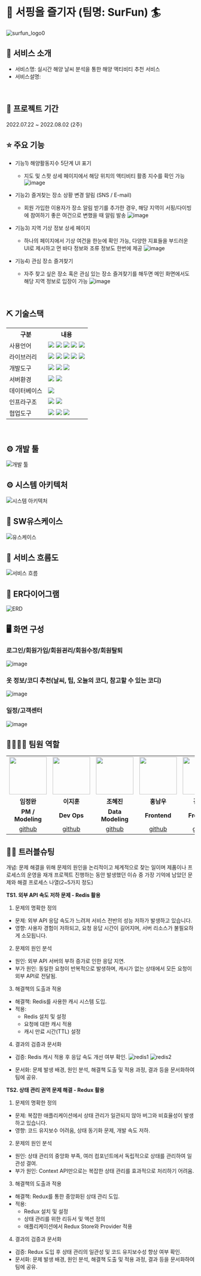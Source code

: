 # 🌊 서핑을 즐기자 (팀명: SurFun) 🏄
![surfun_logo0](https://github.com/user-attachments/assets/03d3bee2-89bb-4a70-bc9d-1cd8a5726307)

## 👀 서비스 소개
* 서비스명: 실시간 해양 날씨 분석을 통한 해양 액티비티 추천 서비스
* 서비스설명: 
<br>

## 📅 프로젝트 기간
2022.07.22 ~ 2022.08.02 (2주)
<br>

## ⭐ 주요 기능
* 기능1) 해양활동지수 5단계 UI 표기
  - 지도 및 스팟 상세 페이지에서 해당 위치의 액티비티 활종 지수를 확인 가능
  ![image](https://github.com/user-attachments/assets/c995b9d2-ae66-443e-a39b-931f5ae96ad0)


* 기능2) 즐겨찾는 장소 상황 변경 알림 (SNS / E-mail)
  - 회원 가입한 이용자가 장소 알림 받기를 추가한 경우, 해당 지역이 서핑/다이빙에 참여하기 좋은 여건으로 변했을 때 알림 발송
    ![image](https://github.com/user-attachments/assets/6f17a998-9a77-47d9-8300-f01085038400)

  
* 기능3) 지역 기상 정보 상세 페이지
  - 하나의 페이지에서 기상 여건을 한눈에 확인 가능, 다양한 지표들을 부드러운 UI로 제시하고 먼 바다 정보와 조류 정보도 한번에 제공
    ![image](https://github.com/user-attachments/assets/9c16054a-8740-41cf-bbca-da9b666f3e50)

  
* 기능4) 관심 장소 즐겨찾기
  - 자주 찾고 싶은 장소 혹은 관심 있는 장소 즐겨찾기를 해두면 메인 화면에서도 해당 지역 정보로 입장이 가능
    ![image](https://github.com/user-attachments/assets/bd042b2e-ef46-47c6-b1cd-ae84176d5070)

  
<br>

## ⛏ 기술스택
<table>
    <tr>
        <th>구분</th>
        <th>내용</th>
    </tr>
    <tr>
        <td>사용언어</td>
        <td>
            <img src="https://img.shields.io/badge/Java-007396?style=for-the-badge&logo=java&logoColor=white"/>
            <img src="https://img.shields.io/badge/HTML5-E34F26?style=for-the-badge&logo=HTML5&logoColor=white"/>
            <img src="https://img.shields.io/badge/CSS3-1572B6?style=for-the-badge&logo=CSS3&logoColor=white"/>
            <img src="https://img.shields.io/badge/JavaScript-F7DF1E?style=for-the-badge&logo=JavaScript&logoColor=white"/>
            <img src="https://img.shields.io/badge/Python-3776AB?style=for-the-badge&logo=Python&logoColor=white"/> 
        </td>
    </tr>
    <tr>
        <td>라이브러리</td>
        <td>
            <img src="https://img.shields.io/badge/KakaoMap-FFCD00?style=for-the-badge&logo=Kakao&logoColor=white"/>
            <img src="https://img.shields.io/badge/React-61DAFB?style=for-the-badge&logo=React&logoColor=black">
            <img src="https://img.shields.io/badge/Redux-%23593d88.svg?style=for-the-badge&logo=redux&logoColor=white" >
            <img src="https://img.shields.io/badge/React_Router-CA4245?style=for-the-badge&logo=react-router&logoColor=white">
            <img src="https://img.shields.io/badge/Axios-007CE2?style=for-the-badge&logo=axios&logoColor=white" >
        </td>
    </tr>
    <tr>
        <td>개발도구</td>
        <td>
            <img src="https://img.shields.io/badge/VSCode-007ACC?style=for-the-badge&logo=VisualStudioCode&logoColor=white"/>
            <img src="https://img.shields.io/badge/Flask-000000?style=for-the-badge&logo=Flask&logoColor=white"/> 
            <img src="https://img.shields.io/badge/Jupyter-F37626?style=for-the-badge&logo=Jupyter&logoColor=white"/>
        </td>
    </tr>
    <tr>
        <td>서버환경</td>
        <td>
            <img src="https://img.shields.io/badge/Node.js-339933?style=for-the-badge&logo=Node.js&logoColor=white"/> 
            <img src="https://img.shields.io/badge/Swagger-85EA2D?style=for-the-badge&logo=Swagger&logoColor=black">
        </td>
    </tr>
    <tr>
        <td>데이터베이스</td>
        <td>
            <img src="https://img.shields.io/badge/MySQL-4479A1?style=for-the-badge&logo=MySQL&logoColor=white"/> 
        </td>
    </tr>
    <tr>
        <td>인프라구조</td>
        <td>
            <img src="https://img.shields.io/badge/AWS-%23FF9900.svg?style=for-the-badge&logo=amazon-aws&logoColor=white" > 
            <img src="https://img.shields.io/badge/Docker-2496ED?style=for-the-badge&logo=docker&logoColor=white">
        </td>
    </tr>
    <tr>
        <td>협업도구</td>
        <td>
            <img src="https://img.shields.io/badge/Git-F05032?style=for-the-badge&logo=Git&logoColor=white"/>
            <img src="https://img.shields.io/badge/GitHub-181717?style=for-the-badge&logo=GitHub&logoColor=white"/>
            <img src="https://img.shields.io/badge/Figma-F24E1E?style=for-the-badge&logo=Figma&logoColor=white"/>
        </td>
    </tr>
</table>


<br>

## ⚙ 개발 툴
![개발 툴](https://github.com/user-attachments/assets/b85da564-aad5-4451-8ff8-21b9de0499a2)
<br>

## ⚙ 시스템 아키텍처
![시스템 아키텍처](https://github.com/user-attachments/assets/5ccf8363-1e79-4beb-81f6-515ef715e58c)
<br>

## 📌 SW유스케이스
![유스케이스](https://github.com/user-attachments/assets/9b8ef91b-dc45-4eca-8a4d-c36e6793d8e8)
<br>

## 📌 서비스 흐름도
![서비스 흐름](https://github.com/user-attachments/assets/35d5adf9-223c-47f4-a3aa-010b9bcfc8cc)
<br>

## 📌 ER다이어그램
![ERD](https://github.com/user-attachments/assets/4111395e-b5f6-4089-ae96-d33c7015f423)
<br>

## 🖥 화면 구성

### 로그인/회원가입/회원괸리/회원수정/회원탈퇴
![image](https://user-images.githubusercontent.com/25995055/178401098-95f15a0e-a2de-415e-83d5-883bb4cb0656.png)
<br>

### 옷 정보/코디 추천(날씨, 팁, 오늘의 코디, 참고할 수 있는 코디)
![image](https://user-images.githubusercontent.com/25995055/178401127-287e6de2-4396-49fc-a107-59c4d5cd55c7.png)
<br>

### 일정/고객센터
![image](https://user-images.githubusercontent.com/25995055/178401150-861f0e93-0f40-4fae-98c1-2099bf513c8d.png)
<br>

## 👨‍👩‍👦‍👦 팀원 역할
<table>
  <tr>
    <td align="center"><img src="https://item.kakaocdn.net/do/fd49574de6581aa2a91d82ff6adb6c0115b3f4e3c2033bfd702a321ec6eda72c" width="100" height="100"/></td>
    <td align="center"><img src="https://mb.ntdtv.kr/assets/uploads/2019/01/Screen-Shot-2019-01-08-at-4.31.55-PM-e1546932545978.png" width="100" height="100"/></td>
    <td align="center"><img src="https://mblogthumb-phinf.pstatic.net/20160127_177/krazymouse_1453865104404DjQIi_PNG/%C4%AB%C4%AB%BF%C0%C7%C1%B7%BB%C1%EE_%B6%F3%C0%CC%BE%F0.png?type=w2" width="100" height="100"/></td>
    <td align="center"><img src="https://i.pinimg.com/236x/ed/bb/53/edbb53d4f6dd710431c1140551404af9.jpg" width="100" height="100"/></td>
    <td align="center"><img src="https://pbs.twimg.com/media/B-n6uPYUUAAZSUx.png" width="100" height="100"/></td>
    <td align="center"><img src="https://github.com/user-attachments/assets/f4a30653-6cfb-435f-82de-caea2e39b73a" width="120" height="100"/></td>

  </tr>
  <tr>
    <td align="center"><strong>임정완</strong></td>
    <td align="center"><strong>이지훈</strong></td>
    <td align="center"><strong>조혜진</strong></td>
    <td align="center"><strong>홍남우</strong></td>
    <td align="center"><strong>김규민</strong></td>
    <td align="center"><strong>이효빈</strong></td>
  </tr>
  <tr>
    <td align="center"><b>PM / Modeling</b></td>
    <td align="center"><b>Dev Ops</b></td>
    <td align="center"><b>Data Modeling</b></td>
    <td align="center"><b>Frontend</b></td>
    <td align="center"><b>Frontend</b></td>
    <td align="center"><b>Backend</b></td>
  </tr>
  <tr>
    <td align="center"><a href="https://github.com/WayneBLim" target='_blank'>github</a></td>
    <td align="center"><a href="https://github.com/dlwlgnsrhy" target='_blank'>github</a></td>
    <td align="center"><a href="https://github.com/whgpwls7327" target='_blank'>github</a></td>
    <td align="center"><a href="https://github.com/namu-hong" target='_blank'>github</a></td>
    <td align="center"><a href="https://github.com/rlarbals0000" target='_blank'>github</a></td>
    <td align="center"><a href="https://github.com/tpids" target='_blank'>github</a></td>
  </tr>
</table>

## 🤾‍♂️ 트러블슈팅
개념: 문제 해결을 위해 문제의 원인을 논리적이고 체계적으로 찾는 일이며 제품이나 프로세스의 운영을 재개
프로젝트 진행하는 동안 발생했던 이슈 중 가장 기억에 남았던 문제와 해결 프로세스 나열(2~5가지 정도)

**TS1. 외부 API 속도 저하 문제 - Redis 활용**<br>
1. 문제의 명확한 정의

- 문제: 외부 API 응답 속도가 느려져 서비스 전반의 성능 저하가 발생하고 있습니다.
- 영향: 사용자 경험이 저하되고, 요청 응답 시간이 길어지며, 서버 리소스가 불필요하게 소모됩니다.

2. 문제의 원인 분석

- 원인: 외부 API 서버의 부하 증가로 인한 응답 지연.
- 부가 원인: 동일한 요청이 반복적으로 발생하며, 캐시가 없는 상태에서 모든 요청이 외부 API로 전달됨.

3. 해결책의 도출과 적용

- 해결책: Redis를 사용한 캐시 시스템 도입.
- 적용:
    - Redis 설치 및 설정
    - 요청에 대한 캐시 적용
    - 캐시 만료 시간(TTL) 설정

4. 결과의 검증과 문서화

- 검증: Redis 캐시 적용 후 응답 속도 개선 여부 확인.
![redis1](https://github.com/user-attachments/assets/690d8d91-8180-4a8e-b690-0593df8dcfdf)
![redis2](https://github.com/user-attachments/assets/f9173182-fed6-4272-b7ac-978d21b913b6)

- 문서화: 문제 발생 배경, 원인 분석, 해결책 도출 및 적용 과정, 결과 등을 문서화하여 팀에 공유.

**TS2. 상태 관리 권역 문제 해결 - Redux 활용**<br>
1. 문제의 명확한 정의

- 문제: 복잡한 애플리케이션에서 상태 관리가 일관되지 않아 버그와 비효율성이 발생하고 있습니다.
- 영향: 코드 유지보수 어려움, 상태 동기화 문제, 개발 속도 저하.

2. 문제의 원인 분석

- 원인: 상태 관리의 중앙화 부족, 여러 컴포넌트에서 독립적으로 상태를 관리하여 일관성 결여.
- 부가 원인: Context API만으로는 복잡한 상태 관리를 효과적으로 처리하기 어려움.

3. 해결책의 도출과 적용

- 해결책: Redux를 통한 중앙화된 상태 관리 도입.
- 적용:
    - Redux 설치 및 설정
    - 상태 관리를 위한 리듀서 및 액션 정의
    - 애플리케이션에서 Redux Store와 Provider 적용
 
4. 결과의 검증과 문서화

- 검증: Redux 도입 후 상태 관리의 일관성 및 코드 유지보수성 향상 여부 확인.
- 문서화: 문제 발생 배경, 원인 분석, 해결책 도출 및 적용 과정, 결과 등을 문서화하여 팀에 공유.
